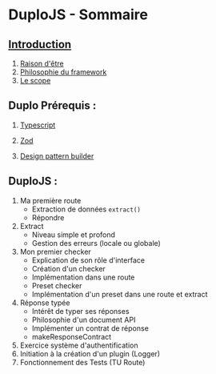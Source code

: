 # DuploJS - Sommaire

## [Introduction](./docs/introduction.md)
1. [Raison d'être](./docs/introduction.md#raison-dêtre)
2. [Philosophie du framework](./docs/introduction.md#philosophie-du-framework)
3. [Le scope](./docs/introduction.md#le-scope)

## Duplo Prérequis :

1. [Typescript](./docs/typescript.md)

2. [Zod](./docs/zod.md)

3. [Design pattern builder](./docs/designPaternBuilder.md)

## DuploJS :

1. Ma première route
    - Extraction de données `extract()`
    - Répondre
2. Extract
    - Niveau simple et profond
    - Gestion des erreurs (locale ou globale)
3. Mon premier checker
    - Explication de son rôle d'interface
    - Création d'un checker
    - Implémentation dans une route
    - Preset checker
    - Implémentation d'un preset dans une route et extract
4. Réponse typée
    - Intérêt de typer ses réponses
    - Philosophie d'un document API
    - Implémenter un contrat de réponse
    - makeResponseContract
5. Exercice système d'authentification
6. Initiation à la création d'un plugin (Logger)
7. Fonctionnement des Tests (TU Route)
